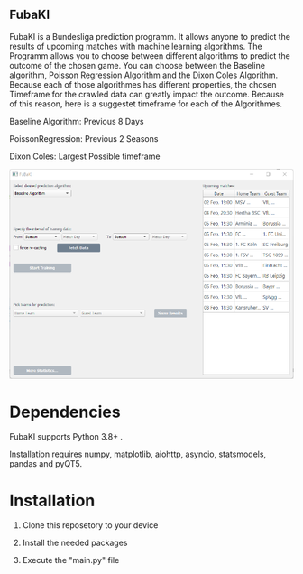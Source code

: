 FubaKI
-----------

FubaKI is a Bundesliga prediction programm. It allows anyone to predict the results of upcoming matches with machine learning algorithms.
The Programm allows you to choose between different algorithms to predict the outcome of the chosen game. You can choose between the
Baseline algorithm, Poisson Regression Algorithm and the Dixon Coles Algorithm. Because each of those algorithmes has different properties,
the chosen Timeframe for the crawled data can greatly impact the outcome. Because of this reason, here is a suggestet timeframe for each of the 
Algorithmes.

Baseline Algorithm: Previous 8 Days

PoissonRegression: Previous 2 Seasons

Dixon Coles: Largest Possible timeframe

<img src="fuba.png">


Dependencies
=====

FubaKI supports Python 3.8+ .

Installation requires numpy, matplotlib, aiohttp, asyncio, statsmodels, pandas and pyQT5.

Installation
============

1. Clone this reposetory to your device

2. Install the needed packages

3. Execute the "main.py" file

